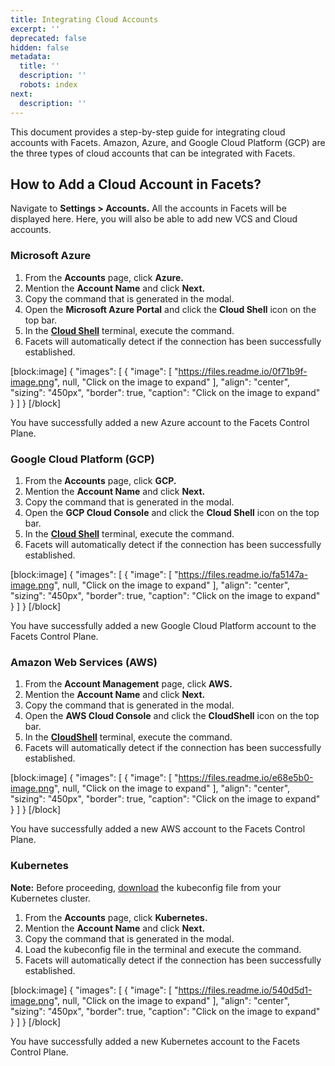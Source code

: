 ```yaml
---
title: Integrating Cloud Accounts
excerpt: ''
deprecated: false
hidden: false
metadata:
  title: ''
  description: ''
  robots: index
next:
  description: ''
---
```

This document provides a step-by-step guide for integrating cloud accounts with Facets. Amazon, Azure, and Google Cloud Platform (GCP) are the three types of cloud accounts that can be integrated with Facets.

## How to Add a Cloud Account in Facets?

Navigate to **Settings > Accounts.** All the accounts in Facets will be displayed here. Here, you will also be able to add new VCS and Cloud accounts.

### Microsoft Azure

1. From the **Accounts** page, click **Azure.**
2. Mention the **Account Name** and click **Next.**
3. Copy the command that is generated in the modal. 
4. Open the **Microsoft Azure Portal** and click the **Cloud Shell** icon on the top bar.
5. In the **[Cloud Shell](https://portal.azure.com/#cloudshell/)** terminal, execute the command.
6. Facets will automatically detect if the connection has been successfully established.

[block:image]
{
  "images": [
    {
      "image": [
        "https://files.readme.io/0f71b9f-image.png",
        null,
        "Click on the image to expand"
      ],
      "align": "center",
      "sizing": "450px",
      "border": true,
      "caption": "Click on the image to expand"
    }
  ]
}
[/block]


You have successfully added a new Azure account to the Facets Control Plane.

### Google Cloud Platform (GCP)

1. From the **Accounts** page, click **GCP.**
2. Mention the **Account Name** and click **Next.**
3. Copy the command that is generated in the modal.
4. Open the **GCP Cloud Console** and click the **Cloud Shell** icon on the top bar.
5. In the **[Cloud Shell](https://console.cloud.google.com/welcome?project=facets-cp-test&cloudshell=true--)** terminal, execute the command.
6. Facets will automatically detect if the connection has been successfully established.

[block:image]
{
  "images": [
    {
      "image": [
        "https://files.readme.io/fa5147a-image.png",
        null,
        "Click on the image to expand"
      ],
      "align": "center",
      "sizing": "450px",
      "border": true,
      "caption": "Click on the image to expand"
    }
  ]
}
[/block]


You have successfully added a new Google Cloud Platform account to the Facets Control Plane.

### Amazon Web Services (AWS)

1. From the **Account Management** page, click **AWS.**
2. Mention the **Account Name** and click **Next.**
3. Copy the command that is generated in the modal.
4. Open the **AWS Cloud Console** and click the **CloudShell** icon on the top bar.
5. In the **[CloudShell](https://ap-south-1.console.aws.amazon.com/cloudshell/home?region=ap-south-1#e8a9b144-b70c-468d-be1e-fd0249123b16)** terminal, execute the command.
6. Facets will automatically detect if the connection has been successfully established.

[block:image]
{
  "images": [
    {
      "image": [
        "https://files.readme.io/e68e5b0-image.png",
        null,
        "Click on the image to expand"
      ],
      "align": "center",
      "sizing": "450px",
      "border": true,
      "caption": "Click on the image to expand"
    }
  ]
}
[/block]


You have successfully added a new AWS account to the Facets Control Plane.

### Kubernetes

**Note:** Before proceeding, [download](https://readme.facets.cloud/page/downloading-the-kubeconfig-file) the kubeconfig file from your Kubernetes cluster.

1. From the **Accounts** page, click **Kubernetes.**
2. Mention the **Account Name** and click **Next.**
3. Copy the command that is generated in the modal.
4. Load the kubeconfig file in the terminal and execute the command.
5. Facets will automatically detect if the connection has been successfully established.

[block:image]
{
  "images": [
    {
      "image": [
        "https://files.readme.io/540d5d1-image.png",
        null,
        "Click on the image to expand"
      ],
      "align": "center",
      "sizing": "450px",
      "border": true,
      "caption": "Click on the image to expand"
    }
  ]
}
[/block]


You have successfully added a new Kubernetes account to the Facets Control Plane.
